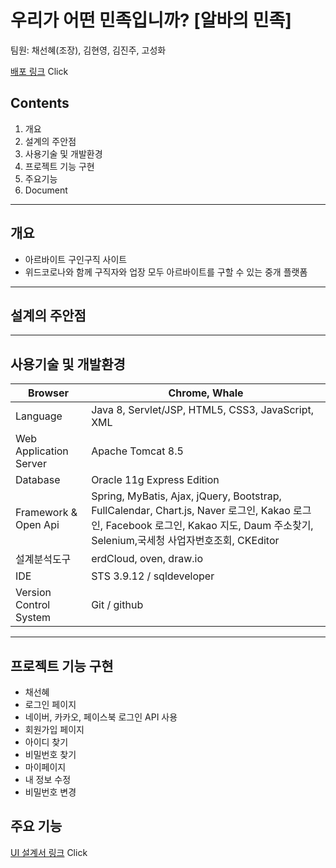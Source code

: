 # 우리가 어떤 민족입니까? [알바의 민족]
팀원: 채선혜(조장), 김현영, 김진주, 고성화

[배포 링크](http://112.221.156.36:8090/almin) Click

## Contents 
1. 개요
2. 설계의 주안점
3. 사용기술 및 개발환경
4. 프로젝트 기능 구현
5. 주요기능
6. Document
***
## 개요
* 아르바이트 구인구직 사이트 
* 위드코로나와 함께 구직자와 업장 모두 아르바이트를 구할 수 있는 중개 플랫폼
***
## 설계의 주안점
***
## 사용기술 및 개발환경
Browser | Chrome, Whale 
------------ | ------------- 
Language | Java 8, Servlet/JSP, HTML5, CSS3, JavaScript, XML 
Web Application Server | Apache Tomcat 8.5
Database|Oracle 11g Express Edition
Framework & Open Api|Spring, MyBatis, Ajax, jQuery, Bootstrap, FullCalendar, Chart.js, Naver 로그인, Kakao 로그인, Facebook 로그인, Kakao 지도, Daum 주소찾기, Selenium,국세청 사업자번호조회, CKEditor
설계분석도구|erdCloud, oven, draw.io
IDE|STS 3.9.12 / sqldeveloper
Version Control System|Git / github
***
## 프로젝트 기능 구현

* 채선혜
* 로그인 페이지
* 네이버, 카카오, 페이스북 로그인 API 사용
* 회원가입 페이지
* 아이디 찾기
* 비밀번호 찾기
* 마이페이지
* 내 정보 수정
* 비밀번호 변경

## 주요 기능
[UI 설계서 링크](https://xd.adobe.com/view/186c059a-7392-4abf-a66d-e19bbca9ee3b-4d3f/) Click 
